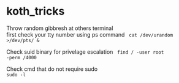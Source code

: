 # koth_tricks


Throw random gibbresh at others terminal</br>
first check your tty number using ps command
<code>
cat /dev/urandom >/dev/pts/<num> &
</code>

Check suid binary for privelage escalation
<code>
find / -user root -perm /4000
</code>

Check cmd that do not require sudo <for privelage escalation>
<code>
sudo -l
</code>
